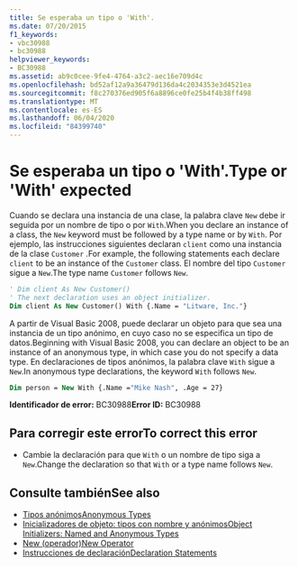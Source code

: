 ```yaml
---
title: Se esperaba un tipo o 'With'.
ms.date: 07/20/2015
f1_keywords:
- vbc30988
- bc30988
helpviewer_keywords:
- BC30988
ms.assetid: ab9c0cee-9fe4-4764-a3c2-aec16e709d4c
ms.openlocfilehash: bd52af12a9a36479d136da4c2034353e3d4521ea
ms.sourcegitcommit: f8c270376ed905f6a8896ce0fe25b4f4b38ff498
ms.translationtype: MT
ms.contentlocale: es-ES
ms.lasthandoff: 06/04/2020
ms.locfileid: "84399740"
---
```

# <a name="type-or-with-expected"></a><span data-ttu-id="220a4-102">Se esperaba un tipo o 'With'.</span><span class="sxs-lookup"><span data-stu-id="220a4-102">Type or 'With' expected</span></span>
<span data-ttu-id="220a4-103">Cuando se declara una instancia de una clase, la palabra clave `New` debe ir seguida por un nombre de tipo o por `With`.</span><span class="sxs-lookup"><span data-stu-id="220a4-103">When you declare an instance of a class, the `New` keyword must be followed by a type name or by `With`.</span></span> <span data-ttu-id="220a4-104">Por ejemplo, las instrucciones siguientes declaran `client` como una instancia de la clase `Customer` .</span><span class="sxs-lookup"><span data-stu-id="220a4-104">For example, the following statements each declare `client` to be an instance of the `Customer` class.</span></span> <span data-ttu-id="220a4-105">El nombre del tipo `Customer` sigue a `New`.</span><span class="sxs-lookup"><span data-stu-id="220a4-105">The type name `Customer` follows `New`.</span></span>  
  
```vb  
' Dim client As New Customer()  
' The next declaration uses an object initializer.  
Dim client As New Customer() With {.Name = "Litware, Inc."}  
```  
  
 <span data-ttu-id="220a4-106">A partir de Visual Basic 2008, puede declarar un objeto para que sea una instancia de un tipo anónimo, en cuyo caso no se especifica un tipo de datos.</span><span class="sxs-lookup"><span data-stu-id="220a4-106">Beginning with Visual Basic 2008, you can declare an object to be an instance of an anonymous type, in which case you do not specify a data type.</span></span> <span data-ttu-id="220a4-107">En declaraciones de tipos anónimos, la palabra clave `With` sigue a `New`.</span><span class="sxs-lookup"><span data-stu-id="220a4-107">In anonymous type declarations, the keyword `With` follows `New`.</span></span>  
  
```vb  
Dim person = New With {.Name ="Mike Nash", .Age = 27}  
```  
  
 <span data-ttu-id="220a4-108">**Identificador de error:** BC30988</span><span class="sxs-lookup"><span data-stu-id="220a4-108">**Error ID:** BC30988</span></span>  
  
## <a name="to-correct-this-error"></a><span data-ttu-id="220a4-109">Para corregir este error</span><span class="sxs-lookup"><span data-stu-id="220a4-109">To correct this error</span></span>  
  
- <span data-ttu-id="220a4-110">Cambie la declaración para que `With` o un nombre de tipo siga a `New`.</span><span class="sxs-lookup"><span data-stu-id="220a4-110">Change the declaration so that `With` or a type name follows `New`.</span></span>  
  
## <a name="see-also"></a><span data-ttu-id="220a4-111">Consulte también</span><span class="sxs-lookup"><span data-stu-id="220a4-111">See also</span></span>

- [<span data-ttu-id="220a4-112">Tipos anónimos</span><span class="sxs-lookup"><span data-stu-id="220a4-112">Anonymous Types</span></span>](../programming-guide/language-features/objects-and-classes/anonymous-types.md)
- [<span data-ttu-id="220a4-113">Inicializadores de objeto: tipos con nombre y anónimos</span><span class="sxs-lookup"><span data-stu-id="220a4-113">Object Initializers: Named and Anonymous Types</span></span>](../programming-guide/language-features/objects-and-classes/object-initializers-named-and-anonymous-types.md)
- [<span data-ttu-id="220a4-114">New (operador)</span><span class="sxs-lookup"><span data-stu-id="220a4-114">New Operator</span></span>](../language-reference/operators/new-operator.md)
- [<span data-ttu-id="220a4-115">Instrucciones de declaración</span><span class="sxs-lookup"><span data-stu-id="220a4-115">Declaration Statements</span></span>](../programming-guide/language-features/statements.md#declaration-statements)
